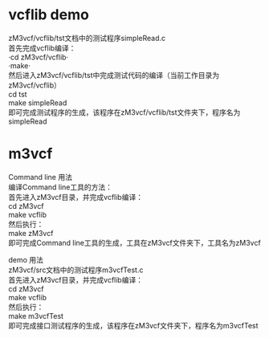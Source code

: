 # vcflib demo
zM3vcf/vcflib/tst文档中的测试程序simpleRead.c  
首先完成vcflib编译：  
·cd zM3vcf/vcflib·  
·make·  
然后进入zM3vcf/vcflib/tst中完成测试代码的编译（当前工作目录为zM3vcf/vcflib）  
cd tst  
make simpleRead   
即可完成测试程序的生成，该程序在zM3vcf/vcflib/tst文件夹下，程序名为simpleRead    
# m3vcf
Command line 用法  
编译Command line工具的方法：  
首先进入zM3vcf目录，并完成vcflib编译：  
cd zM3vcf  
make vcflib  
然后执行：  
make zM3vcf  
即可完成Command line工具的生成，工具在zM3vcf文件夹下，工具名为zM3vcf    

demo 用法  
zM3vcf/src文档中的测试程序m3vcfTest.c   
首先进入zM3vcf目录，并完成vcflib编译：  
cd zM3vcf  
make vcflib  
然后执行：  
make m3vcfTest  
即可完成接口测试程序的生成，该程序在zM3vcf文件夹下，程序名为m3vcfTest  

